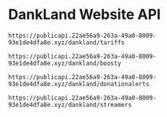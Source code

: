 # DankLand Website API
```https://publicapi.22ae56a9-263a-49a0-8009-93e1de4dfa8e.xyz/dankland/tariffs```

```https://publicapi.22ae56a9-263a-49a0-8009-93e1de4dfa8e.xyz/dankland/boosty```

```https://publicapi.22ae56a9-263a-49a0-8009-93e1de4dfa8e.xyz/dankland/donationalerts```

```https://publicapi.22ae56a9-263a-49a0-8009-93e1de4dfa8e.xyz/dankland/streamers```
